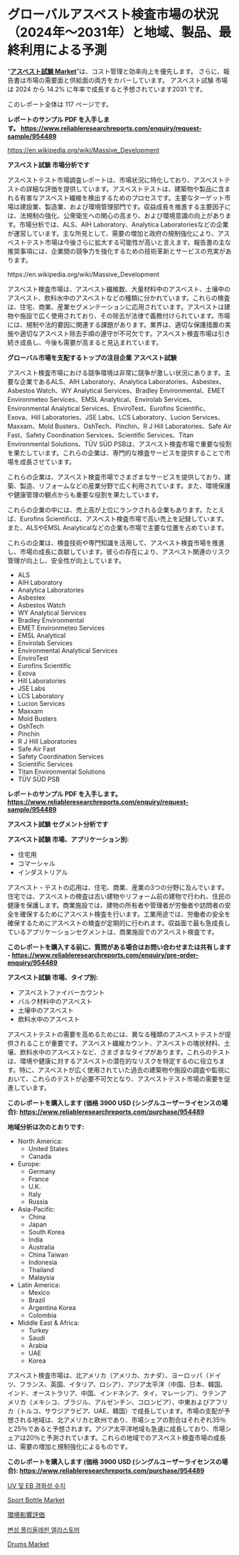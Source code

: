 <p><h1>グローバルアスベスト検査市場の状況（2024年〜2031年）と地域、製品、最終利用による予測</h1></p><p>&ldquo;<strong><a href="https://www.reliableresearchreports.com/asbestos-testing-r954489">アスベスト試験 Market</a></strong>&rdquo;は、コスト管理と効率向上を優先します。 さらに、報告書は市場の需要面と供給面の両方をカバーしています。 アスベスト試験 市場は 2024 から 14.2% に年率で成長すると予想されています2031 です。</p>
<p>このレポート全体は 117 ページです。</p>
<p><strong>レポートのサンプル PDF を入手します。&nbsp;<a href="https://www.reliableresearchreports.com/enquiry/request-sample/954489">https://www.reliableresearchreports.com/enquiry/request-sample/954489</a></strong></p>
<p><a href="https://en.wikipedia.org/wiki/Massive_Development">https://en.wikipedia.org/wiki/Massive_Development</a></p>
<p><strong>アスベスト試験 市場分析です</strong></p>
<p><p>アスベストテスト市場調査レポートは、市場状況に特化しており、アスベストテストの詳細な評価を提供しています。アスベストテストは、建築物や製品に含まれる有害なアスベスト繊維を検出するためのプロセスです。主要なターゲット市場は建設業、製造業、および環境管理部門です。収益成長を推進する主要因子には、法規制の強化、公衆衛生への関心の高まり、および環境意識の向上があります。市場分析では、ALS、AIH Laboratory、Analytica Laboratoriesなどの企業が運営しています。主な所見として、需要の増加と政府の規制強化により、アスベストテスト市場は今後さらに拡大する可能性が高いと言えます。報告書の主な推奨事項には、企業間の競争力を強化するための技術革新とサービスの充実があります。</p></p>
<p>https://en.wikipedia.org/wiki/Massive_Development</p>
<p><p>アスベスト検査市場は、アスベスト繊維数、大量材料中のアスベスト、土壌中のアスベスト、飲料水中のアスベストなどの種類に分かれています。これらの検査は、住宅、商業、産業セグメンテーションに応用されています。アスベストは建物や施設で広く使用されており、その除去が法律で義務付けられています。市場には、規制や法的要因に関連する課題があります。業界は、適切な保護措置の実施や適切なアスベスト除去手順の遵守が不可欠です。アスベスト検査市場は引き続き成長し、今後も需要が高まると見込まれています。</p></p>
<p><strong>グローバル市場を支配するトップの注目企業 アスベスト試験</strong></p>
<p><p>アスベスト検査市場における競争環境は非常に競争が激しい状況にあります。主要な企業であるALS、AIH Laboratory、Analytica Laboratories、Asbestex、Asbestos Watch、WY Analytical Services、Bradley Environmental、EMET Environmeteo Services、EMSL Analytical、Envirolab Services、Environmental Analytical Services、EnviroTest、Eurofins Scientific、Exova、Hill Laboratories、JSE Labs、LCS Laboratory、Lucion Services、Maxxam、Mold Busters、OshTech、Pinchin、R J Hill Laboratories、Safe Air Fast、Safety Coordination Services、Scientific Services、Titan Environmental Solutions、TÜV SÜD PSBは、アスベスト検査市場で重要な役割を果たしています。これらの企業は、専門的な検査サービスを提供することで市場を成長させています。</p><p>これらの企業は、アスベスト検査市場でさまざまなサービスを提供しており、建築、製造、リフォームなどの産業分野で広く利用されています。また、環境保護や健康管理の観点からも重要な役割を果たしています。</p><p>これらの企業の中には、売上高が上位にランクされる企業もあります。たとえば、Eurofins Scientificは、アスベスト検査市場で高い売上を記録しています。また、ALSやEMSL Analyticalなどの企業も市場で主要な位置を占めています。</p><p>これらの企業は、検査技術や専門知識を活用して、アスベスト検査市場を推進し、市場の成長に貢献しています。彼らの存在により、アスベスト関連のリスク管理が向上し、安全性が向上しています。</p></p>
<p><ul><li>ALS</li><li>AIH Laboratory</li><li>Analytica Laboratories</li><li>Asbestex</li><li>Asbestos Watch</li><li>WY Analytical Services</li><li>Bradley Environmental</li><li>EMET Environmeteo Services</li><li>EMSL Analytical</li><li>Envirolab Services</li><li>Environmental Analytical Services</li><li>EnviroTest</li><li>Eurofins Scientific</li><li>Exova</li><li>Hill Laboratories</li><li>JSE Labs</li><li>LCS Laboratory</li><li>Lucion Services</li><li>Maxxam</li><li>Mold Busters</li><li>OshTech</li><li>Pinchin</li><li>R J Hill Laboratories</li><li>Safe Air Fast</li><li>Safety Coordination Services</li><li>Scientific Services</li><li>Titan Environmental Solutions</li><li>TÜV SÜD PSB</li></ul></p>
<p><strong>レポートのサンプル PDF を入手します。 <a href="https://www.reliableresearchreports.com/enquiry/request-sample/954489">https://www.reliableresearchreports.com/enquiry/request-sample/954489</a></strong></p>
<p><strong>アスベスト試験 セグメント分析です</strong></p>
<p><strong>アスベスト試験 市場、アプリケーション別:</strong></p>
<p><ul><li>住宅用</li><li>コマーシャル</li><li>インダストリアル</li></ul></p>
<p><p>アスベスト・テストの応用は、住宅、商業、産業の3つの分野に及んでいます。住宅では、アスベストの検査は古い建物やリフォーム前の建物で行われ、住民の健康を保護します。商業施設では、建物の所有者や管理者が労働者や訪問者の安全を確保するためにアスベスト検査を行います。工業用途では、労働者の安全を確保するためにアスベストの検査が定期的に行われます。収益面で最も急成長しているアプリケーションセグメントは、商業施設でのアスベスト検査です。</p></p>
<p><strong>このレポートを購入する前に、質問がある場合はお問い合わせまたは共有します - <a href="https://www.reliableresearchreports.com/enquiry/pre-order-enquiry/954489">https://www.reliableresearchreports.com/enquiry/pre-order-enquiry/954489</a></strong></p>
<p><strong>アスベスト試験 市場、タイプ別:</strong></p>
<p><ul><li>アスベストファイバーカウント</li><li>バルク材料中のアスベスト</li><li>土壌中のアスベスト</li><li>飲料水中のアスベスト</li></ul></p>
<p><p>アスベストテストの需要を高めるためには、異なる種類のアスベストテストが提供されることが重要です。アスベスト繊維カウント、アスベストの塊状材料、土壌、飲料水中のアスベストなど、さまざまなタイプがあります。これらのテストは、環境や健康に対するアスベストの潜在的なリスクを特定するのに役立ちます。特に、アスベストが広く使用されていた過去の建築物や施設の調査や監視において、これらのテストが必要不可欠となり、アスベストテスト市場の需要を促進しています。</p></p>
<p><strong>このレポートを購入します (価格 3900 USD (シングルユーザーライセンスの場合): <a href="https://www.reliableresearchreports.com/purchase/954489">https://www.reliableresearchreports.com/purchase/954489</a></strong></p>
<p><strong>地域分析は次のとおりです:</strong></p>
<p><ul>
    <li>
        North America:
        <ul>
            <li>United States</li>
            <li>Canada</li>
        </ul>
    </li>
    <li>
        Europe:
        <ul>
            <li>Germany</li>
            <li>France</li>
            <li>U.K.</li>
            <li>Italy</li>
            <li>Russia</li>
        </ul>
    </li>
    <li>
        Asia-Pacific:
        <ul>
            <li>China</li>
            <li>Japan</li>
            <li>South Korea</li>
            <li>India</li>
            <li>Australia</li>
            <li>China Taiwan</li>
            <li>Indonesia</li>
            <li>Thailand</li>
            <li>Malaysia</li>
        </ul>
    </li>
    <li>
        Latin America:
        <ul>
            <li>Mexico</li>
            <li>Brazil</li>
            <li>Argentina Korea</li>
            <li>Colombia</li>
        </ul>
    </li>
    <li>
        Middle East & Africa:
        <ul>
            <li>Turkey</li>
            <li>Saudi</li>
            <li>Arabia</li>
            <li>UAE</li>
            <li>Korea</li>
        </ul>
    </li>
    </ul></p>
<p><p>アスベスト検査市場は、北アメリカ（アメリカ、カナダ）、ヨーロッパ（ドイツ、フランス、英国、イタリア、ロシア）、アジア太平洋（中国、日本、韓国、インド、オーストラリア、中国、インドネシア、タイ、マレーシア）、ラテンアメリカ（メキシコ、ブラジル、アルゼンチン、コロンビア）、中東およびアフリカ（トルコ、サウジアラビア、UAE、韓国）で成長しています。市場の支配が予想される地域は、北アメリカと欧州であり、市場シェアの割合はそれぞれ35％と25％であると予想されます。アジア太平洋地域も急速に成長しており、市場シェアは20％と予測されています。これらの地域でのアスベスト検査市場の成長は、需要の増加と規制強化によるものです。</p></p>
<p><strong>このレポートを購入します (価格 3900 USD (シングルユーザーライセンスの場合): <a href="https://www.reliableresearchreports.com/purchase/954489">https://www.reliableresearchreports.com/purchase/954489</a></strong></p>
<p><p><a href="https://github.com/shade463/Market-Research-Report-List-3/blob/main/360536898004.md">UV 및 EB 경화성 수지</a></p><p><a href="https://www.linkedin.com/pulse/global-sport-bottle-market-size-share-analysis-product-xxkzc?trackingId=a6NFkwi9TdyzPEINQnxeYg%3D%3D">Sport Bottle Market</a></p><p><a href="https://github.com/nemesis2824/Market-Research-Report-List-3/blob/main/487755278993.md">環境影響評価</a></p><p><a href="https://github.com/FelipeGrrady654556/Market-Research-Report-List-3/blob/main/180504798003.md">변성 폴리올레핀 엘라스토머</a></p><p><a href="https://www.linkedin.com/pulse/drums-market-size-share-analysis-growth-trends-forecast-god4e?trackingId=%2FUARyic8SRK32xe4NGGjfg%3D%3D">Drums Market</a></p></p>